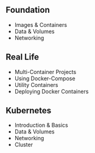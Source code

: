 
## Foundation
 - Images & Containers
 - Data & Volumes
 - Networking


## Real Life
 - Multi-Container Projects
 - Using Docker-Compose
 - Utility Containers
 - Deploying Docker Containers


## Kubernetes
 - Introduction & Basics
 - Data & Volumes
 - Networking
 - Cluster


 